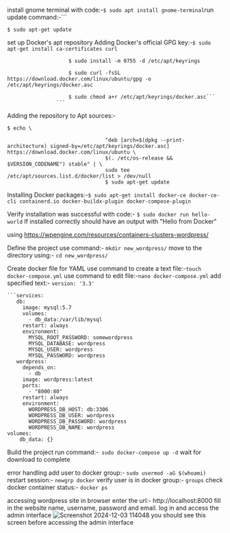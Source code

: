 install gnome terminal with code:-``` $ sudo apt install gnome-terminal
```run update command:-```
``` 
$ sudo apt-get update
```
set up Docker's apt repository
Adding Docker's official GPG key:-```$ sudo apt-get install ca-certificates curl```
						
						$ sudo install -m 0755 -d /etc/apt/keyrings
						
						$ sudo curl -fsSL https://download.docker.com/linux/ubuntu/gpg -o /etc/apt/keyrings/docker.asc
						
						$ sudo chmod a+r /etc/apt/keyrings/docker.asc```
					```

Adding the repository to Apt sources:-

```
$ echo \
								
								"deb [arch=$(dpkg --print-architecture) signed-by=/etc/apt/keyrings/docker.asc] https://download.docker.com/linux/ubuntu \
								$(. /etc/os-release && $VERSION_CODENAME") stable" | \
								sudo tee /etc/apt/sources.list.d/docker/list > /dev/null
								$ sudo apt-get update
```
Installing Docker packages:-```$ sudo apt-get install docker-ce docker-ce-cli containerd.io docker-buildx-plugin docker-compose-plugin```


Verify installation was successful with code:- ```$ sudo docker run hello-world```
If installed correctly should have an output with "Hello from Docker"

using https://wpengine.com/resources/containers-clusters-wordpress/

Define the project
use command:- `mkdir new_wordpress/`
move to the directory using:- `cd new_wordpress/`

Create docker file for YAML
use command to create a text file:-`touch docker-compose.yml`
use command to edit file:-`nano docker-compose.yml`
add specified text:- `version: '3.3'  `
```
```services:  
   db:  
     image: mysql:5.7  
     volumes:  
       - db_data:/var/lib/mysql  
     restart: always  
     environment:  
       MYSQL_ROOT_PASSWORD: somewordpress  
       MYSQL_DATABASE: wordpress  
       MYSQL_USER: wordpress  
       MYSQL_PASSWORD: wordpress  
   wordpress:  
     depends_on:  
       - db  
     image: wordpress:latest  
     ports:  
       - "8000:80"  
     restart: always  
     environment:  
       WORDPRESS_DB_HOST: db:3306  
       WORDPRESS_DB_USER: wordpress  
       WORDPRESS_DB_PASSWORD: wordpress  
       WORDPRESS_DB_NAME: wordpress  
volumes:  
    db_data: {}

```

Build the project
run command:-` sudo docker-compose up -d`
wait for download to complete

error handling
add user to docker group:- `sudo usermod -aG $(whoami)`
restart session:- `newgrp docker`
verify user is in docker group:- `groups`
check docker container status:- `docker ps`

accessing wordpress site
in browser enter the url:- http://localhost:8000
fill in the website name, username, password and email. 
log in and access the admin interface
![Screenshot 2024-12-03 114048](https://github.com/user-attachments/assets/ffeab5d4-e628-4788-a0d7-6e83caaecd51)
you should see this screen before accessing the admin interface
